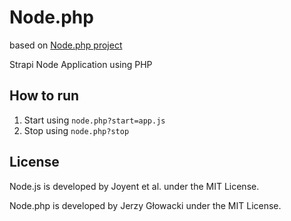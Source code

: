 Node.php
========

based on [Node.php project](https://github.com/niutech/node.php)

Strapi Node Application using PHP

How to run
----------

 1. Start using `node.php?start=app.js`
 1. Stop using `node.php?stop`

License
-------

Node.js is developed by Joyent et al. under the MIT License.

Node.php is developed by Jerzy Głowacki under the MIT License.